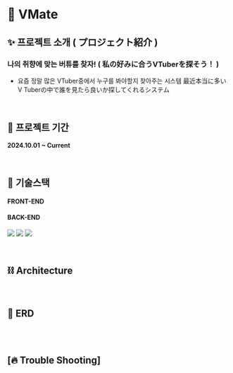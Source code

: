 # 🎼 VMate

## ✨ 프로젝트 소개 ( プロジェクト紹介 )
### 나의 취향에 맞는 버튜를 찾자! ( 私の好みに合うVTuberを探そう！ )
- 요즘 정말 많은 VTuber중에서 누구를 봐야할지 찾아주는 시스템 最近本当に多いV Tuberの中で誰を見たら良いか探してくれるシステム

<br>

## 📆 프로젝트 기간
**2024.10.01 ~ Current**

<br>

## 📒 기술스택
#### FRONT-END

#### BACK-END
<img src="https://img.shields.io/badge/Spring-6DB33F?style=for-the-badge&logo=Spring&logoColor=white"/> <img src="https://img.shields.io/badge/Spring Boot-6DB33F?style=for-the-badge&logo=Spring Boot&logoColor=white"/> <img src="https://img.shields.io/badge/Spring Security-6DB33F?style=for-the-badge&logo=Spring Security&logoColor=white"/> <br>

<br>

## ⛓ Architecture
<br>

## 🧱 ERD
<br>

<br>

## [🔥 Trouble Shooting]

<br>
